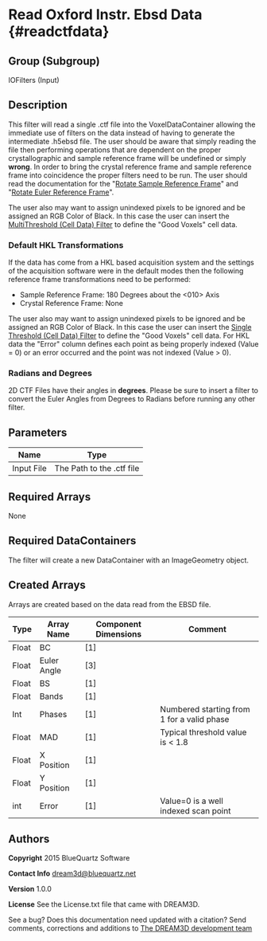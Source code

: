Read Oxford Instr. Ebsd Data {#readctfdata}
=====

## Group (Subgroup) ##
IOFilters (Input)


## Description ##
This filter will read a single .ctf file into the VoxelDataContainer allowing the immediate use of filters on the data instead of having to generate the intermediate .h5ebsd file. The user should be aware that simply reading the file then performing operations that are dependent on the proper crystallographic and sample reference frame will be undefined or simply **wrong**. In order to bring the crystal reference frame and sample reference frame into coincidence the proper filters need to be run. The user should read the documentation for the "[Rotate Sample Reference Frame](rotatesamplerefframe.html)" and "[Rotate Euler Reference Frame](rotateeulerrefframe.html)".


The user also may want to assign unindexed pixels to be ignored and be assigned an RGB Color of Black. In this case the user can insert the [MultiThreshold (Cell Data) Filter](multithresholdcells.html) to define the "Good Voxels" cell data.

### Default HKL Transformations ###

If the data has come from a HKL based acquisition system and the settings of the acquisition software were in the default modes then the following reference frame transformations need to be performed:

+ Sample Reference Frame: 180 Degrees about the <010> Axis
+ Crystal Reference Frame: None
 
The user also may want to assign unindexed pixels to be ignored and be assigned an RGB Color of Black. In this case the user can insert the [Single Threshold (Cell Data) Filter](singlethresholdcells.html) to define the "Good Voxels" cell data. For HKL data the "Error" column defines each point as being properly indexed (Value = 0) or an error occurred and the point was not indexed (Value > 0).

### Radians and Degrees ###

2D CTF Files have their angles in **degrees**. Please be sure to insert a filter to convert the Euler Angles from Degrees to Radians before running any other filter.

## Parameters ##

| Name             | Type |
|------------------|------|
| Input File | The Path to the .ctf file |

## Required Arrays ##

None

## Required DataContainers ##

The filter will create a new DataContainer with an ImageGeometry object.

## Created Arrays ##

Arrays are created based on the data read from the EBSD file.


| Type | Array Name | Component Dimensions | Comment |
|------|--------------------|-------------|---------|
| Float  | BC | [1]     |  |
| Float  | Euler Angle      | [3]     |    |
| Float  | BS              | [1]     |    |
| Float  | Bands    | [1] |    |
| Int    | Phases             | [1] | Numbered starting from 1 for a valid phase   |
| Float  | MAD       | [1] | Typical threshold value is < 1.8  |
| Float  | X Position       | [1] |    |
| Float  | Y Position       | [1] |    |
| int  | Error       | [1] | Value=0 is a well indexed scan point   |



## Authors ##

**Copyright** 2015 BlueQuartz Software

**Contact Info** dream3d@bluequartz.net

**Version** 1.0.0

**License**  See the License.txt file that came with DREAM3D.



See a bug? Does this documentation need updated with a citation? Send comments, corrections and additions to [The DREAM3D development team](mailto:dream3d@bluequartz.net?subject=Documentation%20Correction)
